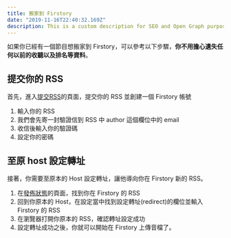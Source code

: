 ```yaml
---
title: 搬家到 Firstory
date: "2019-11-16T22:40:32.169Z"
description: This is a custom description for SEO and Open Graph purposes, rather than the default generated excerpt. Simply add a description field to the frontmatter.
---
```

如果你已經有一個節目想搬家到 Firstory，可以參考以下步驟，**你不用擔心遺失任何以前的收聽以及排名等資料**。

## 提交你的 RSS

首先，進入[提交RSS](https://open.firstory.me/submit-rss)的頁面，提交你的 RSS 並創建一個 Firstory 帳號

1. 輸入你的 RSS
2. 我們會先寄一封驗證信到 RSS 中 author 這個欄位中的 email
3. 收信後輸入你的驗證碼
4. 設定你的密碼

## 至原 host 設定轉址

接著，你需要至原本的 Host 設定轉址，讓他導向你在 Firstory 新的 RSS。

1. 在[發佈狀態](https://open.firstory.me/distribution)的頁面，找到你在 Firstory 的 RSS
2. 回到你原本的 Host，在設定當中找到設定轉址(redirect)的欄位並輸入 Firstory 的 RSS
3. 在瀏覽器打開你原本的 RSS，確認轉址設定成功
4. 設定轉址成功之後，你就可以開始在 Firstory 上傳音檔了。
